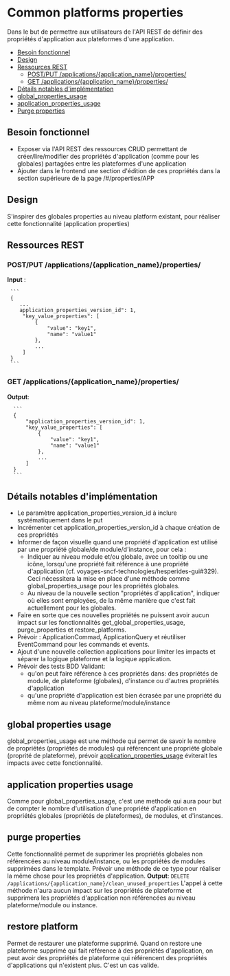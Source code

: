 # Common platforms properties

Dans le but de permettre aux utilisateurs de l'API REST de définir des propriétés d'application aux plateformes d'une application.

<!-- toc -->
- [Besoin fonctionnel](#besoin-fonctionnel)
- [Design](#design)
- [Ressources REST](#ressources-rest)
    * [POST/PUT /applications/{application_name}/properties/](#postput-applicationsapplication_nameproperties)
    * [GET /applications/{application_name}/properties/](#get-applicationsapplication_nameproperties)
- [Détails notables d'implémentation](#détails-notables-d'implémentation)
- [global_properties_usage](#global-properties-usage)
- [application_properties_usage](#application-properties-usage)
- [Purge properties](#purge-properties)

<!-- tocstop -->

## Besoin fonctionnel

- Exposer via l'API REST des ressources CRUD permettant de créer/lire/modifier des propriétés d'application 
(comme pour les globales) partagées entre les plateformes d'une application
- Ajouter dans le frontend une section d'édition de ces propriétés dans la section supérieure de la page /#/properties/APP

## Design 

S'inspirer des globales properties au niveau platform existant, pour réaliser cette fonctionnalité (application properties)

## Ressources REST
### POST/PUT /applications/{application_name}/properties/
**Input** :
     
     ```
     {
        ...
        application_properties_version_id": 1,
         "key_value_properties": [
             {
                 "value": "key1",
                 "name": "value1"
             },
             ...    
         ]
     }
     ```
 ### GET /applications/{application_name}/properties/
 **Output**:
 
      ```
      {
          "application_properties_version_id": 1,
          "key_value_properties": [
              {
                  "value": "key1",
                  "name": "value1"
              },
              ...    
          ]
      }
      ```
  ## Détails notables d'implémentation
   - Le paramètre application_properties_version_id à inclure systématiquement dans le put
   - Incrémenter cet application_properties_version_id à chaque création de ces propriétés
   - Informer de façon visuelle quand une propriété d'application est utilisé par une propriété 
     globale/de module/d'instance, pour cela :
     * Indiquer au niveau module et/ou globale, avec un tooltip ou une icône, lorsqu'une propriété fait référence à une 
     propriété d'application  (cf. voyages-sncf-technologies/hesperides-gui#329). Ceci nécessitera la mise en place d'une 
     méthode comme global_properties_usage pour les propriétés globales.
     * Au niveau de la nouvelle section "propriétés d'application", indiquer où elles sont employées, de la même manière
      que c'est fait actuellement pour les globales.
   - Faire en sorte que ces nouvelles propriétés ne puissent avoir aucun impact sur les fonctionnalités 
   get_global_properties_usage, purge_properties et restore_platforms.
   - Prévoir : ApplicationCommad, ApplicationQuery et réutiliser EventCommand pour les commands et events.
   - Ajout d'une nouvelle collection applications pour limiter les impacts et séparer la logique plateforme et la 
   logique application.
   - Prévoir des tests BDD Validant:
     * qu'on peut faire référence à ces propriétés dans: des propriétés de module, de plateforme (globales), 
     d'instance ou d'autres propriétés d'application
     * qu'une propriété d'application est bien écrasée par une propriété du même nom au niveau plateforme/module/instance  
    
 ## global properties usage
   global_properties_usage est une méthode qui permet de savoir le nombre de propriétés (propriétés de modules) qui 
   référencent une propriété globale (proprité de plateforme), 
   prévoir [application_properties_usage](#application-properties-usage) éviterait les impacts avec cette fonctionnalité.
 
 ## application properties usage
   Comme pour global_properties_usage, c'est une methode qui aura pour but de compter le nombre d'utilisation d'une 
   propriété d'application en propriétés globales (propriétés de plateformes), de modules, et d'instances.
 
 ## purge properties
   Cette fonctionnalité permet de supprimer les propriétés globales non référencées 
   au niveau module/instance, ou les propriétés de modules supprimées dans le template. 
   Prévoir une méthode de ce type pour réaliser la même chose pour les propriétés d'application. 
   **Output**: 
        ```
        DELETE /applications/{application_name}/clean_unused_properties
        ```
  L'appel à cette méthode n'aura aucun impact sur les propriétés de plateforme et supprimera
   les propriétés d'application non référencées au niveau plateforme/module ou instance.
   
 ## restore platform
   Permet de restaurer une plateforme supprimé.
   Quand on restore une plateforme supprimé qui fait référence à des 
   propriétés d'application, on peut avoir des propriétés de plateforme
   qui référencent des propriétés d'applications qui n'existent plus. C'est un cas valide.
    